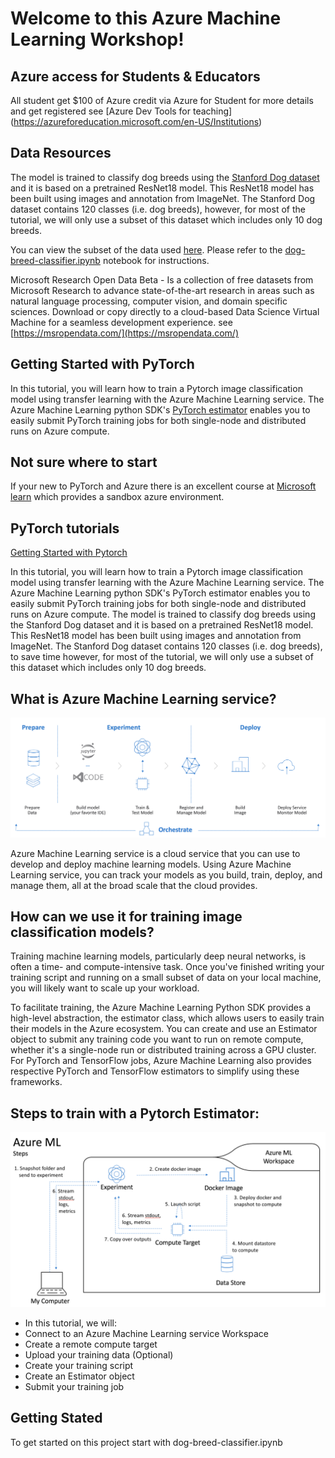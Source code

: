 # Welcome to this Azure Machine Learning Workshop!

## Azure access for Students & Educators

 All student get $100 of Azure credit via Azure for Student for more details and get registered see [Azure Dev Tools for teaching] (https://azureforeducation.microsoft.com/en-US/Institutions)

## Data Resources

The model is trained to classify dog breeds using the [Stanford Dog dataset](http://vision.stanford.edu/aditya86/ImageNetDogs/) and it is based on a pretrained ResNet18 model. This ResNet18 model has been built using images and annotation from ImageNet. The Stanford Dog dataset contains 120 classes (i.e. dog breeds), however, for most of the tutorial, we will only use a subset of this dataset which includes only 10 dog breeds.

You can view the subset of the data used [here](https://github.com/heatherbshapiro/pycon-canada/tree/master/breeds-10).
Please refer to the [dog-breed-classifier.ipynb](dog-breed-classifier.ipynb) notebook for instructions.

Microsoft Research Open Data Beta - Is a collection of free datasets from Microsoft Research to advance state-of-the-art research in areas such as natural language processing, computer vision, and domain specific sciences. Download or copy directly to a cloud-based Data Science Virtual Machine for a seamless development experience. see [https://msropendata.com/](https://msropendata.com/)

## Getting Started with PyTorch

In this tutorial, you will learn how to train a Pytorch image classification model using transfer learning with the Azure Machine Learning service. The Azure Machine Learning python SDK's [PyTorch estimator](https://docs.microsoft.com/en-us/azure/machine-learning/service/how-to-train-pytorch) enables you to easily submit PyTorch training jobs for both single-node and distributed runs on Azure compute.

## Not sure where to start

If your new to PyTorch and Azure there is an excellent course at [Microsoft learn](https://docs.microsoft.com/en-us/learn/modules/interactive-deep-learning/) which provides a sandbox azure environment.

## PyTorch tutorials

[Getting Started with Pytorch](https://pytorch.org/tutorials/beginner/blitz/cifar10_tutorial.html)

In this tutorial, you will learn how to train a Pytorch image classification model using transfer learning with the Azure Machine Learning service. The Azure Machine Learning python SDK's PyTorch estimator enables you to easily submit PyTorch training jobs for both single-node and distributed runs on Azure compute. The model is trained to classify dog breeds using the Stanford Dog dataset and it is based on a pretrained ResNet18 model. This ResNet18 model has been built using images and annotation from ImageNet. The Stanford Dog dataset contains 120 classes (i.e. dog breeds), to save time however, for most of the tutorial, we will only use a subset of this dataset which includes only 10 dog breeds.

## What is Azure Machine Learning service?

![Azure Machine Learning](/assets/images/aml-overview.png)

Azure Machine Learning service is a cloud service that you can use to develop and deploy machine learning models. Using Azure Machine Learning service, you can track your models as you build, train, deploy, and manage them, all at the broad scale that the cloud provides. 

## How can we use it for training image classification models?

Training machine learning models, particularly deep neural networks, is often a time- and compute-intensive task. Once you've finished writing your training script and running on a small subset of data on your local machine, you will likely want to scale up your workload.

To facilitate training, the Azure Machine Learning Python SDK provides a high-level abstraction, the estimator class, which allows users to easily train their models in the Azure ecosystem. You can create and use an Estimator object to submit any training code you want to run on remote compute, whether it's a single-node run or distributed training across a GPU cluster. For PyTorch and TensorFlow jobs, Azure Machine Learning also provides respective PyTorch and TensorFlow estimators to simplify using these frameworks.

## Steps to train with a Pytorch Estimator:

![AzureMachineLearingProcess](/assets/images/aml-run.png)

- In this tutorial, we will:
- Connect to an Azure Machine Learning service Workspace 
- Create a remote compute target
- Upload your training data (Optional)
- Create your training script
- Create an Estimator object
- Submit your training job

## Getting Stated

To get started on this project start with dog-breed-classifier.ipynb